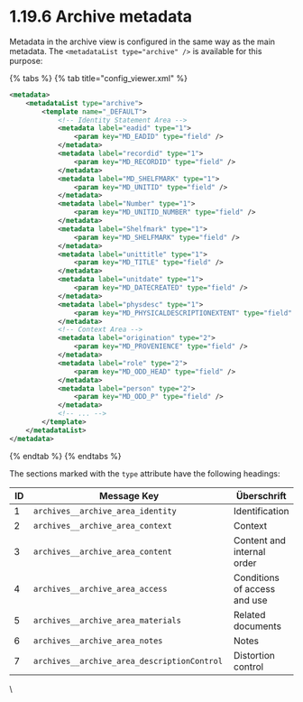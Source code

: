 # 1.19.6 Archive metadata

Metadata in the archive view is configured in the same way as the main metadata. The `<metadataList type="archive" />` is available for this purpose:

{% tabs %}
{% tab title="config_viewer.xml" %}
```xml
<metadata>
    <metadataList type="archive">
        <template name="_DEFAULT">
            <!-- Identity Statement Area -->
            <metadata label="eadid" type="1">
                <param key="MD_EADID" type="field" />
            </metadata>
            <metadata label="recordid" type="1">
                <param key="MD_RECORDID" type="field" />
            </metadata>
            <metadata label="MD_SHELFMARK" type="1">
                <param key="MD_UNITID" type="field" />
            </metadata>
            <metadata label="Number" type="1">
                <param key="MD_UNITID_NUMBER" type="field" />
            </metadata>
            <metadata label="Shelfmark" type="1">
                <param key="MD_SHELFMARK" type="field" />
            </metadata>
            <metadata label="unittitle" type="1">
                <param key="MD_TITLE" type="field" />
            </metadata>
            <metadata label="unitdate" type="1">
                <param key="MD_DATECREATED" type="field" />
            </metadata>
            <metadata label="physdesc" type="1">
                <param key="MD_PHYSICALDESCRIPTIONEXTENT" type="field" />
            </metadata>
            <!-- Context Area -->
            <metadata label="origination" type="2">
                <param key="MD_PROVENIENCE" type="field" />
            </metadata>
            <metadata label="role" type="2">
                <param key="MD_ODD_HEAD" type="field" />
            </metadata>
            <metadata label="person" type="2">
                <param key="MD_ODD_P" type="field" />
            </metadata>
            <!-- ... -->
        </template>
    </metadataList>
</metadata>
```
{% endtab %}
{% endtabs %}

The sections marked with the `type` attribute have the following headings:

<table><thead><tr><th width="87">ID</th><th width="436">Message Key</th><th>Überschrift</th></tr></thead><tbody><tr><td>1</td><td><code>archives__archive_area_identity</code></td><td>Identification</td></tr><tr><td>2</td><td><code>archives__archive_area_context</code></td><td>Context</td></tr><tr><td>3</td><td><code>archives__archive_area_content</code></td><td>Content and internal order</td></tr><tr><td>4</td><td><code>archives__archive_area_access</code></td><td>Conditions of access and use</td></tr><tr><td>5</td><td><code>archives__archive_area_materials</code></td><td>Related documents</td></tr><tr><td>6</td><td><code>archives__archive_area_notes</code></td><td>Notes</td></tr><tr><td>7</td><td><code>archives__archive_area_descriptionControl</code></td><td>Distortion control</td></tr></tbody></table>

\
